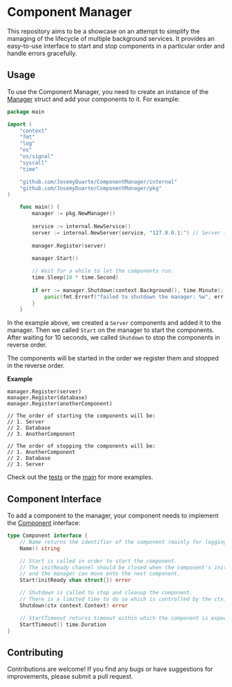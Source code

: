 # Component Manager

This repository aims to be a showcase on an attempt to simplify the managing of the lifecycle of multiple background services.
It provides an easy-to-use interface to start and stop components in a particular order and handle errors gracefully.

## Usage

To use the Component Manager, you need to create an instance of the [Manager](pkg/manager.go) struct and add your components to it. For example:

```go
package main

import (
	"context"
	"fmt"
	"log"
	"os"
	"os/signal"
	"syscall"
	"time"

	"github.com/JosemyDuarte/ComponentManager/internal"
	"github.com/JosemyDuarte/ComponentManager/pkg"
)

    func main() {
        manager := pkg.NewManager()
    
        service := internal.NewService()
        server := internal.NewServer(service, "127.0.0.1:") // Server implements the Component interface
    
        manager.Register(server)
    
        manager.Start()

		// Wait for a while to let the components run.
		time.Sleep(10 * time.Second)
    
        if err := manager.Shutdown(context.Background(), time.Minute); err != nil {
            panic(fmt.Errorf("failed to shutdown the manager: %w", err))
        }
    }
```

In the example above, we created a `Server` components and added it to the manager. 
Then we called `Start` on the manager to start the components. After waiting for 10 seconds,
we called `Shutdown` to stop the components in reverse order. 

The components will be started in the order we register them and stopped in the reverse order.

**Example**

```
manager.Register(server)
manager.Register(database)
manager.Register(anotherComponent)

// The order of starting the components will be:
// 1. Server
// 2. Database
// 3. AnotherComponent

// The order of stopping the components will be:
// 1. AnotherComponent
// 2. Database
// 3. Server
```
Check out the [tests](pkg/manager_test.go) or the [main](cmd/main.go) for more examples.

## Component Interface
To add a component to the manager, your component needs to implement the [Component](pkg/component.go) interface:

```go
type Component interface {
	// Name returns the identifier of the component (mainly for logging purposes)
	Name() string

	// Start is called in order to start the component.
	// The initReady channel should be closed when the component's initialisation is started
	// and the manager can move onto the next component.
	Start(initReady chan struct{}) error

	// Shutdown is called to stop and cleanup the component.
	// There is a limited time to do so which is controlled by the ctx.
	Shutdown(ctx context.Context) error

	// StartTimeout returns timeout within which the component is expected to be start
	StartTimeout() time.Duration
}
```

## Contributing
Contributions are welcome! If you find any bugs or have suggestions for improvements, please submit a pull request.
